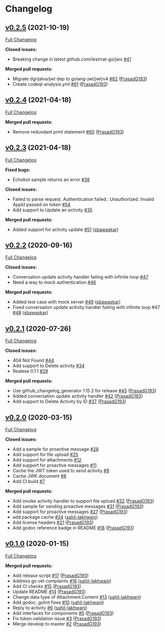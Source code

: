 # Changelog

## [v0.2.5](https://github.com/infracloudio/msbotbuilder-go/tree/v0.2.5) (2021-10-19)

[Full Changelog](https://github.com/infracloudio/msbotbuilder-go/compare/v0.2.4...v0.2.5)

**Closed issues:**

- Breaking change in latest github.com/lestrrat-go/jwx [\#41](https://github.com/infracloudio/msbotbuilder-go/issues/41)

**Merged pull requests:**

- Migrate dgrijalva/jwt dep to golang-jwt/jwt/v4 [\#62](https://github.com/infracloudio/msbotbuilder-go/pull/62) ([PrasadG193](https://github.com/PrasadG193))
- Create codeql-analysis.yml [\#61](https://github.com/infracloudio/msbotbuilder-go/pull/61) ([PrasadG193](https://github.com/PrasadG193))

## [v0.2.4](https://github.com/infracloudio/msbotbuilder-go/tree/v0.2.4) (2021-04-18)

[Full Changelog](https://github.com/infracloudio/msbotbuilder-go/compare/v0.2.3...v0.2.4)

**Merged pull requests:**

- Remove redundant print statement [\#60](https://github.com/infracloudio/msbotbuilder-go/pull/60) ([PrasadG193](https://github.com/PrasadG193))

## [v0.2.3](https://github.com/infracloudio/msbotbuilder-go/tree/v0.2.3) (2021-04-18)

[Full Changelog](https://github.com/infracloudio/msbotbuilder-go/compare/v0.2.2...v0.2.3)

**Fixed bugs:**

- Echobot sample returns an error [\#38](https://github.com/infracloudio/msbotbuilder-go/issues/38)

**Closed issues:**

- Failed to parse request. Authentication failed.: Unauthorized. Invalid AppId passed on token [\#54](https://github.com/infracloudio/msbotbuilder-go/issues/54)
- Add support to Update an activity [\#35](https://github.com/infracloudio/msbotbuilder-go/issues/35)

**Merged pull requests:**

- Added support for activity update [\#51](https://github.com/infracloudio/msbotbuilder-go/pull/51) ([sbawaskar](https://github.com/sbawaskar))

## [v0.2.2](https://github.com/infracloudio/msbotbuilder-go/tree/v0.2.2) (2020-09-16)

[Full Changelog](https://github.com/infracloudio/msbotbuilder-go/compare/v0.2.1...v0.2.2)

**Closed issues:**

- Conversation update activity handler failing with infinite loop [\#47](https://github.com/infracloudio/msbotbuilder-go/issues/47)
- Need a way to mock authentication [\#46](https://github.com/infracloudio/msbotbuilder-go/issues/46)

**Merged pull requests:**

- Added test case with mock server [\#49](https://github.com/infracloudio/msbotbuilder-go/pull/49) ([sbawaskar](https://github.com/sbawaskar))
- Fixed conversation update activity handler failing with infinite loop \#47 [\#48](https://github.com/infracloudio/msbotbuilder-go/pull/48) ([sbawaskar](https://github.com/sbawaskar))

## [v0.2.1](https://github.com/infracloudio/msbotbuilder-go/tree/v0.2.1) (2020-07-26)

[Full Changelog](https://github.com/infracloudio/msbotbuilder-go/compare/v0.2.0...v0.2.1)

**Closed issues:**

- 404 Not Found [\#44](https://github.com/infracloudio/msbotbuilder-go/issues/44)
- Add support to Delete activity [\#34](https://github.com/infracloudio/msbotbuilder-go/issues/34)
- Realese 0.1.1 [\#29](https://github.com/infracloudio/msbotbuilder-go/issues/29)

**Merged pull requests:**

- Use github\_changelog\_generator 1.15.2 for release [\#45](https://github.com/infracloudio/msbotbuilder-go/pull/45) ([PrasadG193](https://github.com/PrasadG193))
- Added conversation update activity handler [\#42](https://github.com/infracloudio/msbotbuilder-go/pull/42) ([PrasadG193](https://github.com/PrasadG193))
- Add support to Delete Activity by ID [\#37](https://github.com/infracloudio/msbotbuilder-go/pull/37) ([PrasadG193](https://github.com/PrasadG193))

## [v0.2.0](https://github.com/infracloudio/msbotbuilder-go/tree/v0.2.0) (2020-03-15)

[Full Changelog](https://github.com/infracloudio/msbotbuilder-go/compare/v0.1.0...v0.2.0)

**Closed issues:**

- Add a sample for proactive message [\#28](https://github.com/infracloudio/msbotbuilder-go/issues/28)
- Add support for file upload [\#25](https://github.com/infracloudio/msbotbuilder-go/issues/25)
- Add support for attachments [\#12](https://github.com/infracloudio/msbotbuilder-go/issues/12)
- Add support for proactive messages [\#11](https://github.com/infracloudio/msbotbuilder-go/issues/11)
- Cache the JWT token used to send activity [\#9](https://github.com/infracloudio/msbotbuilder-go/issues/9)
- Cache JWK document [\#8](https://github.com/infracloudio/msbotbuilder-go/issues/8)
- Add CI build [\#7](https://github.com/infracloudio/msbotbuilder-go/issues/7)

**Merged pull requests:**

- Add invoke activity handler to support file upload [\#32](https://github.com/infracloudio/msbotbuilder-go/pull/32) ([PrasadG193](https://github.com/PrasadG193))
- Add sample for sending proactive messages [\#31](https://github.com/infracloudio/msbotbuilder-go/pull/31) ([PrasadG193](https://github.com/PrasadG193))
- Add support for proactive messages [\#27](https://github.com/infracloudio/msbotbuilder-go/pull/27) ([PrasadG193](https://github.com/PrasadG193))
- add package cache [\#24](https://github.com/infracloudio/msbotbuilder-go/pull/24) ([sahil-lakhwani](https://github.com/sahil-lakhwani))
- Add license headers [\#21](https://github.com/infracloudio/msbotbuilder-go/pull/21) ([PrasadG193](https://github.com/PrasadG193))
- Add godoc reference badge in README [\#18](https://github.com/infracloudio/msbotbuilder-go/pull/18) ([PrasadG193](https://github.com/PrasadG193))

## [v0.1.0](https://github.com/infracloudio/msbotbuilder-go/tree/v0.1.0) (2020-01-15)

[Full Changelog](https://github.com/infracloudio/msbotbuilder-go/compare/d2be6786149857b350c968db943256a460bd8487...v0.1.0)

**Merged pull requests:**

- Add release script [\#17](https://github.com/infracloudio/msbotbuilder-go/pull/17) ([PrasadG193](https://github.com/PrasadG193))
- Address go vet complaints [\#16](https://github.com/infracloudio/msbotbuilder-go/pull/16) ([sahil-lakhwani](https://github.com/sahil-lakhwani))
- Add CI checks [\#15](https://github.com/infracloudio/msbotbuilder-go/pull/15) ([PrasadG193](https://github.com/PrasadG193))
- Update README [\#14](https://github.com/infracloudio/msbotbuilder-go/pull/14) ([PrasadG193](https://github.com/PrasadG193))
- Change data type of Attachment.Content [\#13](https://github.com/infracloudio/msbotbuilder-go/pull/13) ([sahil-lakhwani](https://github.com/sahil-lakhwani))
- Add godoc, golint fixes [\#10](https://github.com/infracloudio/msbotbuilder-go/pull/10) ([sahil-lakhwani](https://github.com/sahil-lakhwani))
- Reply to activity [\#6](https://github.com/infracloudio/msbotbuilder-go/pull/6) ([sahil-lakhwani](https://github.com/sahil-lakhwani))
- Add interfaces for components [\#5](https://github.com/infracloudio/msbotbuilder-go/pull/5) ([PrasadG193](https://github.com/PrasadG193))
- Fix token validation issue [\#3](https://github.com/infracloudio/msbotbuilder-go/pull/3) ([PrasadG193](https://github.com/PrasadG193))
- Merge develop to master [\#2](https://github.com/infracloudio/msbotbuilder-go/pull/2) ([PrasadG193](https://github.com/PrasadG193))



